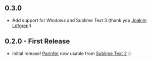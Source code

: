 ## 0.3.0
* Add support for Windows and Sublime Text 3 (thank you [Joakim Löfgren]!)

## 0.2.0 - First Release
* Initial release! [Parinfer] now usable from [Sublime Text 2] :)

[Parinfer]:https://shaunlebron.github.io/parinfer/
[Sublime Text 2]:http://www.sublimetext.com/
[Joakim Löfgren]:https://github.com/JoakimLofgren
